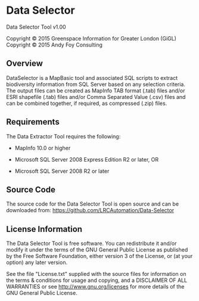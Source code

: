 Data Selector
=============

Data Selector Tool v1.00

Copyright © 2015 Greenspace Information for Greater London (GiGL)
Copyright © 2015 Andy Foy Consulting

Overview
--------
DataSelector is a MapBasic tool and associated SQL scripts to extract biodiversity information from SQL Server based on any selection criteria. The output files can be created as MapInfo TAB format (.tab) files and/or ESRI shapefile (.tab) files and/or Comma Separated Value (.csv) files and can be combined together, if required, as compressed (.zip) files.

Requirements
------------
The Data Extractor Tool requires the following:

 - MapInfo 10.0 or higher

 - Microsoft SQL Server 2008 Express Edition R2 or later, OR
 - Microsoft SQL Server 2008 R2 or later

Source Code
-----------
The source code for the Data Selector Tool is open source and can be downloaded from:
<https://github.com/LRCAutomation/Data-Selector>

License Information
-------------------
The Data Selector Tool is free software. You can redistribute it and/or modify it
under the terms of the GNU General Public License as published by the Free
Software Foundation, either version 3 of the License, or (at your option) any
later version.

See the file "License.txt" supplied with the source files for information on the
terms & conditions for usage and copying, and a DISCLAIMER OF ALL WARRANTIES
or see <http://www.gnu.org/licenses> for more details of the GNU General Public
License.
